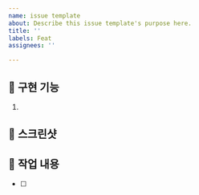 ```yaml
---
name: issue template
about: Describe this issue template's purpose here.
title: ''
labels: Feat
assignees: ''

---
```


## :rocket: 구현 기능
1.

## :pushpin: 스크린샷

## :page_facing_up: 작업 내용
- [ ]
